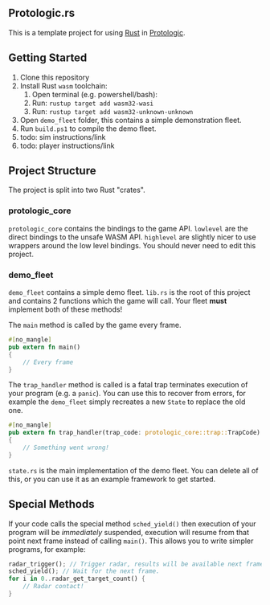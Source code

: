 ## Protologic.rs

This is a template project for using [Rust](https://www.rust-lang.org/) in [Protologic](https://github.com/Protologic).

## Getting Started

1. Clone this repository
2. Install Rust `wasm` toolchain:
   1. Open terminal (e.g. powershell/bash):
   2. Run: `rustup target add wasm32-wasi`
   3. Run: `rustup target add wasm32-unknown-unknown`
3. Open `demo_fleet` folder, this contains a simple demonstration fleet.
4. Run `build.ps1` to compile the demo fleet.
5. todo: sim instructions/link
6. todo: player instructions/link

## Project Structure

The project is split into two Rust "crates".

### protologic_core

`protologic_core` contains the bindings to the game API. `lowlevel` are the direct bindings to the unsafe WASM API. `highlevel` are slightly nicer to use wrappers around the low level bindings. You should never need to edit this project.

### demo_fleet

`demo_fleet` contains a simple demo fleet. `lib.rs` is the root of this project and contains 2 functions which the game will call. Your fleet **must** implement both of these methods!

The `main` method is called by the game every frame.
```rust
#[no_mangle]
pub extern fn main()
{
    // Every frame
}
```

The `trap_handler` method is called is a fatal trap terminates execution of your program (e.g. a `panic`). You can use this to recover from errors, for example the `demo_fleet` simply recreates a new `State` to replace the old one.
```rust
#[no_mangle]
pub extern fn trap_handler(trap_code: protologic_core::trap::TrapCode)
{
    // Something went wrong!
}
```

`state.rs` is the main implementation of the demo fleet. You can delete all of this, or you can use it as an example framework to get started.

## Special Methods

If your code calls the special method `sched_yield()` then execution of your program will be _immediately_ suspended, execution will resume from that point next frame instead of calling `main()`. This allows you to write simpler programs, for example:

```rust
radar_trigger(); // Trigger radar, results will be available next frame
sched_yield(); // Wait for the next frame.
for i in 0..radar_get_target_count() {
    // Radar contact!
}
```